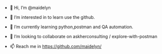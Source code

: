- 👋 Hi, I’m @maidelyn
- 👀 I’m interested in to learn use the github.
- 🌱 I’m currently learning python,postman and QA automation.
- 💞️ I’m looking to collaborate on  askherconsulting /
explore-with-postman

- 📫 Reach me in https://github.com/maidelyn/

<!---
maidelyn/maidelyn is a ✨ special ✨ repository because its `README.md` (this file) appears on your GitHub profile.
You can click the Preview link to take a look at your changes.
--->
